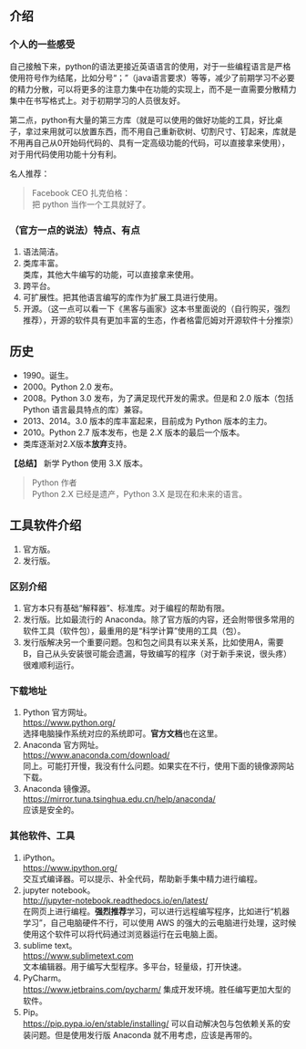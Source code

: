 ## 介绍  	

### 个人的一些感受

自己接触下来，python的语法更接近英语语言的使用，对于一些编程语言是严格使用符号作为结尾，比如分号“；”（java语言要求）等等，减少了前期学习不必要的精力分散，可以将更多的注意力集中在功能的实现上，而不是一直需要分散精力集中在书写格式上。对于初期学习的人员很友好。

第二点，python有大量的第三方库（就是可以使用的做好功能的工具，好比桌子，拿过来用就可以放置东西，而不用自己重新砍树、切割尺寸、钉起来，库就是不用再自己从0开始码代码的、具有一定高级功能的代码，可以直接拿来使用），对于用代码使用功能十分有利。

名人推荐：

> Facebook CEO 扎克伯格：  
把 python 当作一个工具就好了。

### （官方一点的说法）特点、有点

1. 语法简洁。
2. 类库丰富。  
类库，其他大牛编写的功能，可以直接拿来使用。
3. 跨平台。
4. 可扩展性。把其他语言编写的库作为扩展工具进行使用。
5. 开源。（这一点可以看一下《黑客与画家》这本书里面说的（自行购买，强烈推荐），开源的软件具有更加丰富的生态，作者格雷厄姆对开源软件十分推崇）

## 历史

- 1990。诞生。
- 2000。Python 2.0 发布。
- 2008。Python 3.0 发布，为了满足现代开发的需求。但是和 2.0 版本（包括 Python 语言最具特点的库）兼容。
- 2013、2014。3.0 版本的库丰富起来，目前成为 Python 版本的主力。
- 2010。Python 2.7 版本发布，也是 2.X 版本的最后一个版本。
- 类库逐渐对2.X版本**放弃**支持。

**【总结】** 新学 Python 使用 3.X 版本。

> Python 作者  
Python 2.X 已经是遗产，Python 3.X 是现在和未来的语言。

## 工具软件介绍

1. 官方版。
2. 发行版。

### 区别介绍
1. 官方本只有基础“解释器”、标准库。对于编程的帮助有限。
2. 发行版。比如最流行的 Anaconda。除了官方版的内容，还会附带很多常用的软件工具（软件包），最重用的是“科学计算”使用的工具（包）。
3. 发行版解决另一个重要问题。包和包之间具有以来关系，比如使用A，需要B，自己从头安装很可能会遗漏，导致编写的程序（对于新手来说，很头疼）很难顺利运行。

### 下载地址
1. Python 官方网址。  
https://www.python.org/  
选择电脑操作系统对应的系统即可。**官方文档**也在这里。
2. Anaconda 官方网址。  
https://www.anaconda.com/download/  
同上。可能打开慢，我没有什么问题。如果实在不行，使用下面的镜像源网站下载。
3. Anaconda 镜像源。  
https://mirror.tuna.tsinghua.edu.cn/help/anaconda/  
应该是安全的。

### 其他软件、工具
1. iPython。  
https://www.ipython.org/  
交互式编译器。可以提示、补全代码，帮助新手集中精力进行编程。
2. jupyter notebook。  
http://jupyter-notebook.readthedocs.io/en/latest/  
在网页上进行编程。**强烈推荐**学习，可以进行远程编写程序，比如进行“机器学习”，自己电脑硬件不行，可以使用 AWS 的强大的云电脑进行处理，这时候使用这个软件可以将代码通过浏览器运行在云电脑上面。
3. sublime text。  
https://www.sublimetext.com  
文本编辑器。用于编写大型程序。多平台，轻量级，打开快速。
4. PyCharm。  
https://www.jetbrains.com/pycharm/
集成开发环境。胜任编写更加大型的软件。
5. Pip。  
https://pip.pypa.io/en/stable/installing/
可以自动解决包与包依赖关系的安装问题。但是使用发行版 Anaconda 就不用考虑，应该是再带的。